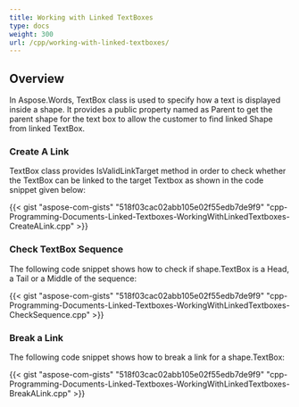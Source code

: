 ```yaml
---
title: Working with Linked TextBoxes
type: docs
weight: 300
url: /cpp/working-with-linked-textboxes/
---
```


## **Overview**

In Aspose.Words, TextBox class is used to specify how a text is displayed inside a shape. It provides a public property named as Parent to get the parent shape for the text box to allow the customer to find linked Shape from linked TextBox.

### **Create A Link**

TextBox class provides IsValidLinkTarget method in order to check whether the TextBox can be linked to the target Textbox as shown in the code snippet given below:

{{< gist "aspose-com-gists" "518f03cac02abb105e02f55edb7de9f9" "cpp-Programming-Documents-Linked-Textboxes-WorkingWithLinkedTextboxes-CreateALink.cpp" >}}


### **Check TextBox Sequence**

The following code snippet shows how to check if shape.TextBox is a Head, a Tail or a Middle of the sequence:

{{< gist "aspose-com-gists" "518f03cac02abb105e02f55edb7de9f9" "cpp-Programming-Documents-Linked-Textboxes-WorkingWithLinkedTextboxes-CheckSequence.cpp" >}}

### **Break a Link**

The following code snippet shows how to break a link for a shape.TextBox:

{{< gist "aspose-com-gists" "518f03cac02abb105e02f55edb7de9f9" "cpp-Programming-Documents-Linked-Textboxes-WorkingWithLinkedTextboxes-BreakALink.cpp" >}}
